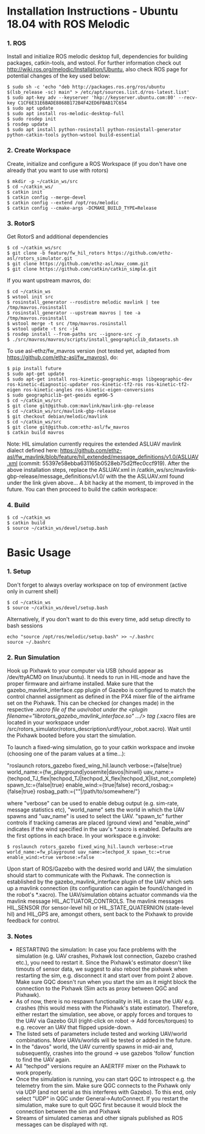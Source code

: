 # Installation Instructions - Ubuntu 18.04 with ROS Melodic

### 1. ROS 
Install and initialize ROS melodic desktop full, dependencies for building packages, catkin-tools, and wstool. For further information check out http://wiki.ros.org/melodic/Installation/Ubuntu, also check ROS page for potential changes of the key used below:

```
$ sudo sh -c 'echo "deb http://packages.ros.org/ros/ubuntu $(lsb_release -sc) main" > /etc/apt/sources.list.d/ros-latest.list'
$ sudo apt-key adv --keyserver 'hkp://keyserver.ubuntu.com:80' --recv-key C1CF6E31E6BADE8868B172B4F42ED6FBAB17C654
$ sudo apt update
$ sudo apt install ros-melodic-desktop-full
$ sudo rosdep init
$ rosdep update
$ sudo apt install python-rosinstall python-rosinstall-generator python-catkin-tools python-wstool build-essential
```

### 2. Create Workspace
Create, initialize and configure a ROS Workspace (if you don't have one already that you want to use with rotors)

 ```
$ mkdir -p ~/catkin_ws/src
$ cd ~/catkin_ws/
$ catkin init
$ catkin config --merge-devel
$ catkin config --extend /opt/ros/melodic
$ catkin config --cmake-args -DCMAKE_BUILD_TYPE=Release
 ```
### 3. RotorS 
Get RotorS and additional dependencies

```
$ cd ~/catkin_ws/src
$ git clone -b feature/fw_hil_rotors https://github.com/ethz-asl/rotors_simulator.git
$ git clone https://github.com/ethz-asl/mav_comm.git
$ git clone https://github.com/catkin/catkin_simple.git
```
If you want upstream mavros, do:

```
$ cd ~/catkin_ws
$ wstool init src
$ rosinstall_generator --rosdistro melodic mavlink | tee /tmp/mavros.rosinstall
$ rosinstall_generator --upstream mavros | tee -a /tmp/mavros.rosinstall
$ wstool merge -t src /tmp/mavros.rosinstall
$ wstool update -t src -j4
$ rosdep install --from-paths src --ignore-src -y
$ ./src/mavros/mavros/scripts/install_geographiclib_datasets.sh
```
To use asl-ethz/fw_mavros version (not tested yet, adapted from https://github.com/ethz-asl/fw_mavros), do:

```
$ pip install future
$ sudo apt-get update
$ sudo apt-get install ros-kinetic-geographic-msgs libgeographic-dev ros-kinetic-diagnostic-updater ros-kinetic-tf2-ros ros-kinetic-tf2-eigen ros-kinetic-angles ros-kinetic-eigen-conversions
$ sudo geographiclib-get-geoids egm96-5
$ cd ~/catkin_ws/src
$ git clone git@github.com:mavlink/mavlink-gbp-release
$ cd ~/catkin_ws/src/mavlink-gbp-release
$ git checkout debian/melodic/mavlink
$ cd ~/catkin_ws/src
$ git clone git@github.com:ethz-asl/fw_mavros
$ catkin build mavros
```
Note: HIL simulation currently requires the extended ASLUAV mavlink dialect defined here: https://github.com/ethz-asl/fw_mavlink/blob/feature/hil_extended/message_definitions/v1.0/ASLUAV.xml (commit: 55397e58ebba631165b0528eb75d2ffec0ccf919). After the above installation steps, replace the ASLUAV.xml in /catkin_ws/src/mavlink-gbp-release/message_definitions/v1.0/ with the the ASLUAV.xml found under the link given above... A bit hacky at the moment, tb improved in the future. You can then proceed to build the catkin workspace:

### 4. Build
```
$ cd ~/catkin_ws
$ catkin build
$ source ~/catkin_ws/devel/setup.bash
```

# Basic Usage

### 1. Setup
Don't forget to always overlay workspace on top of environment (active only in current shell)

```
$ cd ~/catkin_ws
$ source ~/catkin_ws/devel/setup.bash
```

Alternatively, if you don't want to do this every time, add setup directly to bash sessions

```
echo "source /opt/ros/melodic/setup.bash" >> ~/.bashrc
source ~/.bashrc
```

### 2. Run Simulation
Hook up Pixhawk to your computer via USB (should appear as /dev/ttyACM0 on linux/ubuntu). It needs to run in HIL-mode and have the proper firmware and airframe installed. Make sure that the gazebo_mavlink_interface.cpp plugin of Gazebo is configured to match the control channel assignment as defined in the PX4 mixer file of the airframe set on the Pixhawk. This can be checked (or changes made) in the respective *.xacro file of the uav/robot under the <plugin filename="librotors_gazebo_mavlink_interface.so" .../> tag (*.xacro files are located in your workspace under /src/rotors_simulator/rotors_description/urdf/your_robot.xacro). Wait until the Pixhawk booted before you start the simulation.

To launch a fixed-wing simulation, go to your catkin workspace and invoke (choosing one of the param values at a time...):

"roslaunch rotors_gazebo fixed_wing_hil.launch verbose:={false|true} world_name:={fw_playground|yosemite|davos|hinwil} uav_name:={techpod_TJ_flex|techpod_TJ|techpod_X_flex|techpod_X|list_not_complete} spawn_tc:={false|true} enable_wind:={true|false} record_rosbag:={false|true} rosbag_path:={""|/path/to/somewhere/"}

where "verbose" can be used to enable debug output (e.g. sim-rate, message statistics etc), "world_name" sets the world in which the UAV spawns and "uav_name" is used to select the UAV. "spawn_tc" further controls if tracking cameras are placed (ground view) and "enable_wind" indicates if the wind specified in the uav's *.xacro is enabled. Defaults are the first options in each brace. In your workspace e.g.invoke:

```
$ roslaunch rotors_gazebo fixed_wing_hil.launch verbose:=true world_name:=fw_playground uav_name:=techpod_X spawn_tc:=true enable_wind:=true verbose:=false

```
Upon start of ROS/Gazebo with the desired world and UAV, the simulation should start to communicate with the Pixhawk. The connection is established by the gazebo_mavlink_interface plugin of the UAV which sets up a mavlink connection (its configuration can again be found/changed in the robot's *.xacro). The UAV/simulation obtains actuator commands via the mavlink message HIL_ACTUATOR_CONTROLS. The mavlink messages HIL_SENSOR (for sensor-level hil) or HIL_STATE_QUATERNION (state-level hil) and HIL_GPS are, amongst others, sent back to the Pixhawk to provide feedback for control.

### 3. Notes
- RESTARTING the simulation: In case you face problems with the simulation (e.g. UAV crashes, Pixhawk lost connection, Gazebo crashed etc.), you need to restart it. Since the Pixhawk's estimator doesn't like timouts of sensor data, we suggest to also reboot the pixhawk when restarting the sim, e.g. disconnect it and start over from point 2 above. Make sure GQC doesn't run when you start the sim as it might block the connection to the Pixhawk (Sim acts as proxy between QGC and Pixhawk).
- As of now, there is no respawn functionality in HIL in case the UAV e.g. crashes (this would mess with the Pixhawk's state estimator). Therefore, either restart the simulation, see above, or apply forces and torques to the UAV via Gazebo GUI (right-click on robot -> Add forces/torques) to e.g. recover an UAV that flipped upside-down.
- The listed sets of parameters include tested and working UAV/world combinations. More UAVs/worlds will be tested or added in the future. 
- In the "davos" world, the UAV currently spawns in mid-air and, subsequently, crashes into the ground -> use gazebos 'follow' function to find the UAV again.
- All "techpod" versions require an AAERTFF mixer on the Pixhawk to work properly.
- Once the simulation is running, you can start QGC to introspect e.g. the telemetry from the sim. Make sure QGC connects to the Pixhawk only via UDP (and not serial as this interferes with Gazebo). To this end, only select "UDP" in QGC under General->AutoConnect. If you restart the simulation, make sure to quit QGC first because it would block the connection between the sim and Pixhawk
- Streams of simulated cameras and other signals published as ROS messages can be displayed with rqt.
